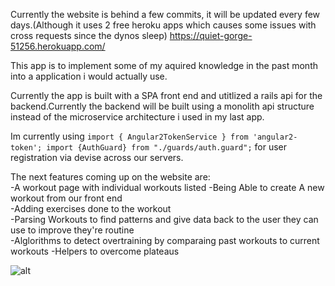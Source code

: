 Currently the website is behind a few commits, it will be updated every few days.(Although it uses 2 free heroku apps which causes some issues with cross requests since the dynos sleep)
https://quiet-gorge-51256.herokuapp.com/  

This app is to implement some of my aquired knowledge in the past month into a application i would actually use.

Currently the app is built with a SPA front end and utitlized a rails api for the backend.Currently the backend will be built using a monolith api structure instead of the microservice architecture i used in my last app.

Im currently using ```import { Angular2TokenService } from 'angular2-token';
import {AuthGuard} from "./guards/auth.guard";``` for user registration via devise across our servers.

The next features coming up on the website are:  
-A workout page with individual workouts listed
-Being Able to create A new workout from our front end  
-Adding exercises done to the workout  
-Parsing Workouts to find patterns and give data back to the user they can use to improve they're routine  
-Alglorithms to detect overtraining by comparaing past workouts to current workouts 
-Helpers to overcome plateaus 

![alt](https://github.com/DaniVSainz/bodybuilding-angular/blob/master/ang4bodybuilding.gif)
